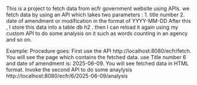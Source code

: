 This is a project to fetch data from ecfr government website using APIs. we fetch data by using an API which takes two parameters : 
    1. title number 
    2. date of amendment or modification in the format of YYYY-MM-DD
After this , I store this data into a table db h2 . then I can reload it again using my custom API to do some analysis on it such as words counting in an agency and so on.

Example:
Procedure goes: First use the API http://localhost:8080/ecfr/fetch. You will see the page which contains the fetched data. 
use Title number 6 and date of amendment is: 2025-06-09. You will see fetched data in HTML format.
Invoke the second API to do some anaylysis http://localhost:8080/ecfr/6/2025-06-09/analysis
